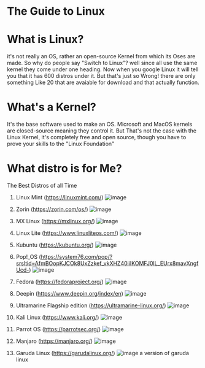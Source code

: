 # The Guide to Linux

# What is Linux?
it's not really an OS, rather an open-source Kernel from which its Oses are made. So why do people say "Switch to Linux"? well since all use the same kernel they come under one heading. Now when you google Linux it will tell you that it has 600 distros under it. But that's just so Wrong! there are only something Like 20 that are avaiable for download and that actually function.

# What's a Kernel?
It's the base software used to make an OS. Microsoft and MacOS kernels are closed-source meaning they control it. But That's not the case with the Linux Kernel, it's completely free and open source, though you have to prove your skills to the "Linux Foundation"

# What distro is for Me?

The Best Distros of all Time

1. Linux Mint (https://linuxmint.com/)
   ![image](https://github.com/user-attachments/assets/701d610b-92d2-4d36-8312-d54835ebabc7)

2. Zorin (https://zorin.com/os/)
   ![image](https://github.com/user-attachments/assets/2998ea2e-8414-4a30-ade6-b0aae352a655)

3. MX Linux (https://mxlinux.org/)
   ![image](https://github.com/user-attachments/assets/1c034143-6f56-4c8c-8790-7d8b7b07ddfb)

4. Linux Lite (https://www.linuxliteos.com/)
   ![image](https://github.com/user-attachments/assets/a15a59d7-caf9-46a5-9375-80fca4038e9d)

5. Kubuntu (https://kubuntu.org/)
    ![image](https://github.com/user-attachments/assets/19f47a36-608a-452a-80a0-895e2f43605c)

6. Pop!_OS (https://system76.com/pop/?srsltid=AfmBOopKJCOk8UxZzkef_vkXHZ40iiIKOMFJ0lL_EUrx8mavXngfUcd-)
    ![image](https://github.com/user-attachments/assets/c12a690f-10ee-4123-abf6-56b50c6e5501)

7. Fedora (https://fedoraproject.org/)
   ![image](https://github.com/user-attachments/assets/3e8ce220-bfce-4833-8fdb-eb3a0cc8d4c0)

8. Deepin (https://www.deepin.org/index/en)
   ![image](https://github.com/user-attachments/assets/ab5ec10d-de8f-4668-9c74-54aceecdcb55)

9. Ultramarine Flagship edition (https://ultramarine-linux.org/)
    ![image](https://github.com/user-attachments/assets/418589f6-373e-441d-ba0e-20593dd65e2f)

10. Kali Linux (https://www.kali.org/)
    ![image](https://github.com/user-attachments/assets/bc0128c0-28df-4f78-b2cf-e4ab05a8402b)

11. Parrot OS (https://parrotsec.org/)
    ![image](https://github.com/user-attachments/assets/eabc6f7f-78ac-4e01-9216-e19bb486d9a9)

12. Manjaro (https://manjaro.org/)
    ![image](https://github.com/user-attachments/assets/1b0c8826-801b-4261-bc83-3f08ff12c527)

13. Garuda Linux (https://garudalinux.org/)
    ![image](https://github.com/user-attachments/assets/8cd4ccb3-ff64-4015-ab3b-a2fd7a0ec7e1)
    a version of garuda linux
